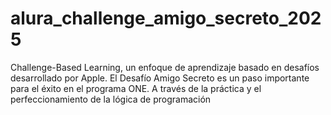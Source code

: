 # alura_challenge_amigo_secreto_2025
Challenge-Based Learning, un enfoque de aprendizaje basado en desafíos desarrollado por Apple. El Desafío Amigo Secreto es un paso importante para el éxito en el programa ONE. A través de la práctica y el perfeccionamiento de la lógica de programación
